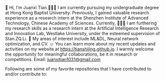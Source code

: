 👋 Hi, I'm Juanxi Tian
🙋🏻‍♂️ I am currently pursuing my undergraduate degree at Hong Kong Baptist University. Previously, I gained valuable research experience as a research intern at the Shenzhen Institute of Advanced Technology, Chinese Academy of Sciences. Currently, 
🧑🏻‍💻 I am furthering my research skills as a research intern at the Artificial Intelligence Research and Innovation Lab, Westlake University, under the esteemed supervision of Stan.ZQ.Li.
🧠 My areas of interest include ML&DL, Neural network optimization, and CV.
☺️ You can learn more about my recent updates and activities on my website at https://tianshijing.github.io.
I warmly welcome the opportunity for meaningful collaborations, be it in research or competitions. Email: juanxitian1031@gmail.com

Following are some of my favorite repositories that I have contributed to and/or contribute to:
